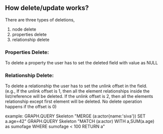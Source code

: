 ## How delete/update works?
There are three types of deletions, 
1) node delete
2) properties delete
3) relationship delete

### Properties Delete:
To delete a property the user has to set the deleted field with value as NULL

### Relationship Delete:
To delete a relationship the user has to set the unlink offset in the field. (e.g., If the unlink offset is 1, then all the element relationships inside the list/reference will be deleted. If the unlink offset is 2, then all the elements relationship except first element will be deleted. No delete operation happens if the offset is 0)

example:
GRAPH.QUERY Skeleton "MERGE (a:actor{name:'siva'}) SET a.age=42"
GRAPH.QUERY Skeleton "MATCH (a:actor) WITH a,SUM(a.age) as sumofage WHERE sumofage < 100 RETURN a"